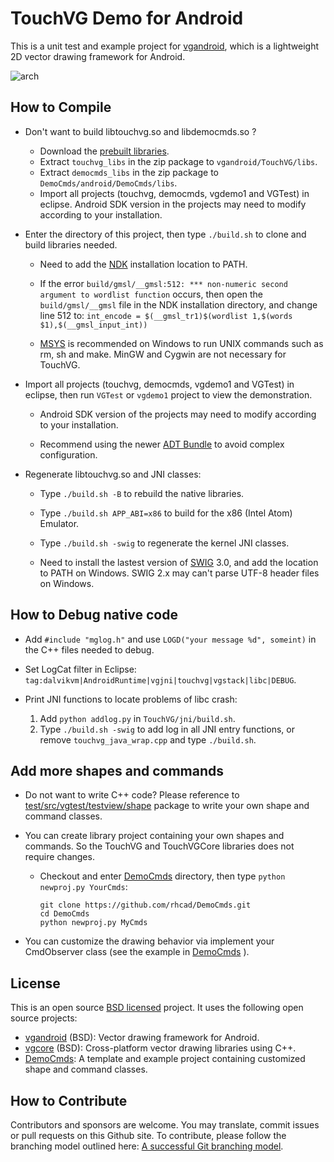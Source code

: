 # TouchVG Demo for Android

This is a unit test and example project for [vgandroid](https://github.com/rhcad/vgandroid), which is a lightweight 2D vector drawing framework for Android.

![arch](http://touchvg.github.io/images/arch.svg)

## How to Compile

- Don't want to build libtouchvg.so and libdemocmds.so ?

  - Download the [prebuilt libraries](https://github.com/rhcad/vgandroid/archive/prebuilt.zip).
  - Extract `touchvg_libs` in the zip package to `vgandroid/TouchVG/libs`.
  - Extract `democmds_libs` in the zip package to `DemoCmds/android/DemoCmds/libs`.
  - Import all projects (touchvg, democmds, vgdemo1 and VGTest) in eclipse. Android SDK version in the projects may need to modify according to your installation.

- Enter the directory of this project, then type `./build.sh` to clone and build libraries needed.
  
  - Need to add the [NDK](http://developer.android.com/tools/sdk/ndk/index.html) installation location to PATH.
  
  - If the error `build/gmsl/__gmsl:512: *** non-numeric second argument to wordlist function` occurs, then open the `build/gmsl/__gmsl` file in the NDK installation directory, and change line 512 to:
     `int_encode = $(__gmsl_tr1)$(wordlist 1,$(words $1),$(__gmsl_input_int))`

   - [MSYS](http://www.mingw.org/wiki/msys) is recommended on Windows to run UNIX commands such as rm, sh and make. MinGW and Cygwin are not necessary for TouchVG.

- Import all projects (touchvg, democmds, vgdemo1 and VGTest) in eclipse, then run `VGTest` or `vgdemo1` project to view the demonstration.

  - Android SDK version of the projects may need to modify according to your installation.
  
  - Recommend using the newer [ADT Bundle](http://developer.android.com/sdk/index.html) to avoid complex configuration.

-  Regenerate libtouchvg.so and JNI classes:

   - Type `./build.sh -B` to rebuild the native libraries.
   
   - Type `./build.sh APP_ABI=x86` to build for the x86 (Intel Atom) Emulator.
   
   - Type `./build.sh -swig` to regenerate the kernel JNI classes.
   
   - Need to install the lastest version of [SWIG](http://sourceforge.net/projects/swig/files/) 3.0, and add the location to PATH on Windows. SWIG 2.x may can't parse UTF-8 header files on Windows.

## How to Debug native code

  - Add `#include "mglog.h"` and use `LOGD("your message %d", someint)` in the C++ files needed to debug.
  
  - Set LogCat filter in Eclipse: `tag:dalvikvm|AndroidRuntime|vgjni|touchvg|vgstack|libc|DEBUG`.
  
  - Print JNI functions to locate problems of libc crash:
    1. Add `python addlog.py` in `TouchVG/jni/build.sh`.
    2. Type `./build.sh -swig` to add log in all JNI entry functions, or remove `touchvg_java_wrap.cpp` and type `./build.sh`.
 
## Add more shapes and commands

- Do not want to write C++ code? Please reference to [test/src/vgtest/testview/shape](test/src/vgtest/testview/shape) package to write your own shape and command classes.

- You can create library project containing your own shapes and commands. So the TouchVG and TouchVGCore libraries does not require changes.

  - Checkout and enter [DemoCmds](https://github.com/rhcad/DemoCmds) directory, then type `python newproj.py YourCmds`:

     ```shell
     git clone https://github.com/rhcad/DemoCmds.git
     cd DemoCmds
     python newproj.py MyCmds
     ```

- You can customize the drawing behavior via implement your CmdObserver class (see the example in [DemoCmds](https://github.com/rhcad/DemoCmds) ).

## License

This is an open source [BSD licensed](LICENSE) project. It uses the following open source projects:

- [vgandroid](https://github.com/rhcad/vgandroid) (BSD): Vector drawing framework for Android.
- [vgcore](https://github.com/rhcad/vgcore) (BSD): Cross-platform vector drawing libraries using C++.
- [DemoCmds](https://github.com/rhcad/DemoCmds): A template and example project containing customized shape and command classes.

## How to Contribute

Contributors and sponsors are welcome. You may translate, commit issues or pull requests on this Github site.
To contribute, please follow the branching model outlined here: [A successful Git branching model](http://nvie.com/posts/a-successful-git-branching-model/).
